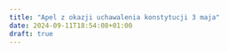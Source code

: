 ```yaml
---
title: "Apel z okazji uchawalenia konstytucji 3 maja"
date: 2024-09-11T18:54:08+01:00
draft: true
---
```



